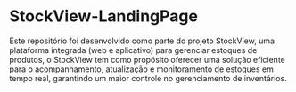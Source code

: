 # StockView-LandingPage
 Este repositório foi desenvolvido como parte do projeto StockView, uma plataforma integrada (web e aplicativo) para gerenciar estoques de produtos, o StockView tem como propósito oferecer uma solução eficiente para o acompanhamento, atualização e monitoramento de estoques em tempo real, garantindo um maior controle no gerenciamento de inventários.
